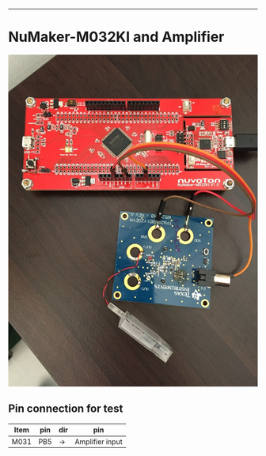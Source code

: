 ***

# NuMaker-M032KI and Amplifier
<img src="./wav/setup_env.jpg">

## Pin connection for test
| Item | pin | dir | pin |
|----------|-----|----|------------|
| M031 | PB5 | -> | Amplifier input | 

